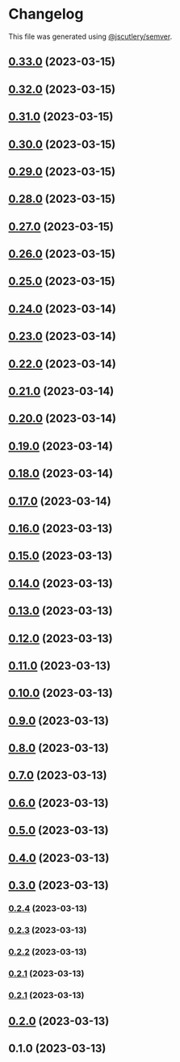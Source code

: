 # Changelog

This file was generated using [@jscutlery/semver](https://github.com/jscutlery/semver).

## [0.33.0](https://github.com/caioquirino/awsu/compare/core-0.32.0...core-0.33.0) (2023-03-15)

## [0.32.0](https://github.com/caioquirino/awsu/compare/core-0.31.0...core-0.32.0) (2023-03-15)

## [0.31.0](https://github.com/caioquirino/awsu/compare/core-0.30.0...core-0.31.0) (2023-03-15)

## [0.30.0](https://github.com/caioquirino/awsu/compare/core-0.29.0...core-0.30.0) (2023-03-15)

## [0.29.0](https://github.com/caioquirino/awsu/compare/core-0.28.0...core-0.29.0) (2023-03-15)

## [0.28.0](https://github.com/caioquirino/awsu/compare/core-0.27.0...core-0.28.0) (2023-03-15)

## [0.27.0](https://github.com/caioquirino/awsu/compare/core-0.26.0...core-0.27.0) (2023-03-15)

## [0.26.0](https://github.com/caioquirino/awsu/compare/core-0.25.0...core-0.26.0) (2023-03-15)

## [0.25.0](https://github.com/caioquirino/awsu/compare/core-0.24.0...core-0.25.0) (2023-03-15)

## [0.24.0](https://github.com/caioquirino/awsu/compare/core-0.23.0...core-0.24.0) (2023-03-14)

## [0.23.0](https://github.com/caioquirino/awsu/compare/core-0.22.0...core-0.23.0) (2023-03-14)

## [0.22.0](https://github.com/caioquirino/awsu/compare/core-0.21.0...core-0.22.0) (2023-03-14)

## [0.21.0](https://github.com/caioquirino/awsu/compare/core-0.20.0...core-0.21.0) (2023-03-14)

## [0.20.0](https://github.com/caioquirino/awsu/compare/core-0.19.0...core-0.20.0) (2023-03-14)

## [0.19.0](https://github.com/caioquirino/awsu/compare/core-0.18.0...core-0.19.0) (2023-03-14)

## [0.18.0](https://github.com/caioquirino/awsu/compare/core-0.17.0...core-0.18.0) (2023-03-14)

## [0.17.0](https://github.com/caioquirino/awsu/compare/core-0.16.0...core-0.17.0) (2023-03-14)

## [0.16.0](https://github.com/caioquirino/awsu/compare/core-0.15.0...core-0.16.0) (2023-03-13)

## [0.15.0](https://github.com/caioquirino/awsu/compare/core-0.14.0...core-0.15.0) (2023-03-13)

## [0.14.0](https://github.com/caioquirino/awsu/compare/core-0.13.0...core-0.14.0) (2023-03-13)

## [0.13.0](https://github.com/caioquirino/awsu/compare/core-0.12.0...core-0.13.0) (2023-03-13)

## [0.12.0](https://github.com/caioquirino/awsu/compare/core-0.11.0...core-0.12.0) (2023-03-13)

## [0.11.0](https://github.com/caioquirino/awsu/compare/core-0.10.0...core-0.11.0) (2023-03-13)

## [0.10.0](https://github.com/caioquirino/awsu/compare/core-0.9.0...core-0.10.0) (2023-03-13)

## [0.9.0](https://github.com/caioquirino/awsu/compare/core-0.8.0...core-0.9.0) (2023-03-13)

## [0.8.0](https://github.com/caioquirino/awsu/compare/core-0.7.0...core-0.8.0) (2023-03-13)

## [0.7.0](https://github.com/caioquirino/awsu/compare/core-0.6.0...core-0.7.0) (2023-03-13)

## [0.6.0](https://github.com/caioquirino/awsu/compare/core-0.5.0...core-0.6.0) (2023-03-13)

## [0.5.0](https://github.com/caioquirino/awsu/compare/core-0.4.0...core-0.5.0) (2023-03-13)

## [0.4.0](https://github.com/caioquirino/awsu/compare/core-0.3.0...core-0.4.0) (2023-03-13)

## [0.3.0](https://github.com/caioquirino/awsu/compare/core-0.2.4...core-0.3.0) (2023-03-13)

### [0.2.4](https://github.com/caioquirino/awsu/compare/core-0.2.3...core-0.2.4) (2023-03-13)

### [0.2.3](https://github.com/caioquirino/awsu/compare/core-0.2.2...core-0.2.3) (2023-03-13)

### [0.2.2](https://github.com/caioquirino/awsu/compare/core-0.2.1...core-0.2.2) (2023-03-13)

### [0.2.1](https://github.com/caioquirino/awsu/compare/core-0.2.0...core-0.2.1) (2023-03-13)

### [0.2.1](https://github.com/caioquirino/awsu/compare/core-0.2.0...core-0.2.1) (2023-03-13)

## [0.2.0](https://github.com/caioquirino/awsu/compare/core-0.1.0...core-0.2.0) (2023-03-13)

## 0.1.0 (2023-03-13)
